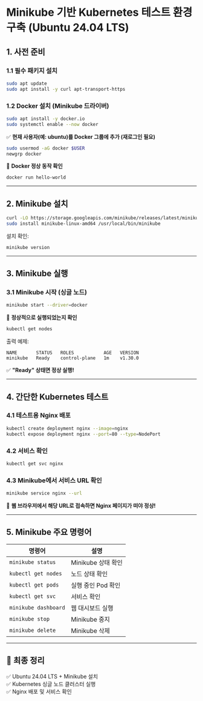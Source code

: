 # Minikube 기반 Kubernetes 테스트 환경 구축 (Ubuntu 24.04 LTS)

## 1. 사전 준비
### 1.1 필수 패키지 설치
```bash
sudo apt update
sudo apt install -y curl apt-transport-https
```

### 1.2 Docker 설치 (Minikube 드라이버)
```bash
sudo apt install -y docker.io
sudo systemctl enable --now docker
```

✅ **현재 사용자(예: ubuntu)를 Docker 그룹에 추가 (재로그인 필요)**  
```bash
sudo usermod -aG docker $USER
newgrp docker
```

🚀 **Docker 정상 동작 확인**  
```bash
docker run hello-world
```

---

## 2. Minikube 설치
```bash
curl -LO https://storage.googleapis.com/minikube/releases/latest/minikube-linux-amd64
sudo install minikube-linux-amd64 /usr/local/bin/minikube
```

설치 확인:
```bash
minikube version
```

---

## 3. Minikube 실행
### 3.1 Minikube 시작 (싱글 노드)
```bash
minikube start --driver=docker
```

🚀 **정상적으로 실행되었는지 확인**  
```bash
kubectl get nodes
```
출력 예제:
```
NAME       STATUS   ROLES           AGE   VERSION
minikube   Ready    control-plane   1m    v1.30.0
```

✅ **"Ready" 상태면 정상 실행!**

---

## 4. 간단한 Kubernetes 테스트
### 4.1 테스트용 Nginx 배포
```bash
kubectl create deployment nginx --image=nginx
kubectl expose deployment nginx --port=80 --type=NodePort
```

### 4.2 서비스 확인
```bash
kubectl get svc nginx
```

### 4.3 Minikube에서 서비스 URL 확인
```bash
minikube service nginx --url
```

🚀 **웹 브라우저에서 해당 URL로 접속하면 Nginx 페이지가 떠야 정상!**

---

## 5. Minikube 주요 명령어
| 명령어 | 설명 |
|--------|------|
| `minikube status` | Minikube 상태 확인 |
| `kubectl get nodes` | 노드 상태 확인 |
| `kubectl get pods` | 실행 중인 Pod 확인 |
| `kubectl get svc` | 서비스 확인 |
| `minikube dashboard` | 웹 대시보드 실행 |
| `minikube stop` | Minikube 중지 |
| `minikube delete` | Minikube 삭제 |

---

## 🎯 최종 정리
✅ Ubuntu 24.04 LTS + Minikube 설치  
✅ Kubernetes 싱글 노드 클러스터 실행  
✅ Nginx 배포 및 서비스 확인  
